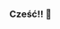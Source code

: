 ### Cześć!! 👋

<!--
**dagmarakrenich/dagmarakrenich** is a ✨ _special_ ✨ repository because its `README.md` (this file) appears on your GitHub profile.


 I’m currently working on creating  website with my friends. I'm sure we have an unique vision. 
 I’m currently learning programming and math. Tons and tons of math.
 I’m looking to collaborate on any ideas! I love hearing about fantastics ideas!
 I’m looking for help with some real technical issues.
 Ask me about anything you need :)
 How to reach me: dreamteam@gmail.com
 Fun fact: ...

